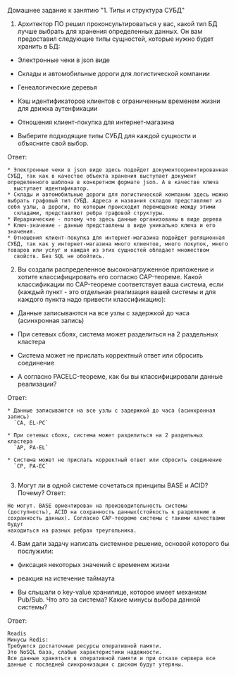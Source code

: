Домашнее задание к занятию "1. Типы и структура СУБД"


1. Архитектор ПО решил проконсультироваться у вас, какой тип БД лучше выбрать для хранения определенных данных.
   Он вам предоставил следующие типы сущностей, которые нужно будет хранить в БД:

* Электронные чеки в json виде

* Склады и автомобильные дороги для логистической компании

* Генеалогические деревья

* Кэш идентификаторов клиентов с ограниченным временем жизни для движка аутенфикации

* Отношения клиент-покупка для интернет-магазина

* Выберите подходящие типы СУБД для каждой сущности и объясните свой выбор.

 Ответ:
```
* Электронные чеки в json виде здесь подойдет документоориентированная СУБД, так как в качестве объекта хранения выступает документ определенного шаблона в конкретном формате json. А в качестве ключа 
  выступает идентификатор.
* Склады и автомобильные дороги для логистической компании здесь можно выбрать графовый тип СУБД. Адреса и названия складов представляют из себя узлы, а дороги, по которым происходит перемещение между этими 
  складами, представляют ребра графовой структуры.
* Иерархические - потому что здесь данные организованы в виде дерева
* Ключ-значение - данные представлены в виде уникально ключа и его значения.
* Отношения клиент-покупка для интернет-магазина подойдет реляционная СУБД, так как у интернет-магазина много клиентов, много покупок, много товаров или услуг и каждая из этих сущностей обладает множеством 
  свойств. Без SQL не обойтись.
```


2. Вы создали распределенное высоконагруженное приложение и хотите классифицировать его согласно CAP-теореме. Какой классификации по CAP-теореме соответствует ваша система, 
   если (каждый пункт - это отдельная реализация вашей системы и для каждого пункта надо привести классификацию):


* Данные записываются на все узлы с задержкой до часа (асинхронная запись)

* При сетевых сбоях, система может разделиться на 2 раздельных кластера

* Система может не прислать корректный ответ или сбросить соединение

* А согласно PACELC-теореме, как бы вы классифицировали данные реализации?
 
 Ответ:

```
* Данные записываются на все узлы с задержкой до часа (асинхронная запись)
  `CA, EL-PC`

* При сетевых сбоях, система может разделиться на 2 раздельных кластера
  `AP, PA-EL`

* Система может не прислать корректный ответ или сбросить соединение
  `CP, PA-EC`


```

3. Могут ли в одной системе сочетаться принципы BASE и ACID? Почему?
 Ответ:

```
Не могут. BASE ориентирован на производительность системы (доступность), ACID на сохранность данных(стойкость к разделению и сохранность данных). Согласно CAP-теореме системы с такими качествами будут 
находиться на разных ребрах треугольника.
```

4. Вам дали задачу написать системное решение, основой которого бы послужили:


* фиксация некоторых значений с временем жизни

* реакция на истечение таймаута

* Вы слышали о key-value хранилище, которое имеет механизм Pub/Sub. Что это за система? Какие минусы выбора данной системы?

Ответ:

```
Readis
Минусы Redis:
Требуются достаточные ресурсы оперативной памяти. 
Это NoSQL база, слабые характеристики надежности.  
Все данные храняться в оперативной памяти и при отказе сервера все данные с последней синхронизации с диском будут утеряны.

```
